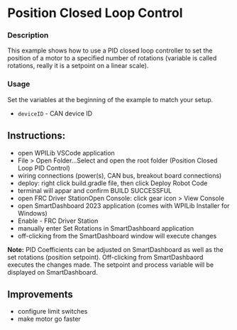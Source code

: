 # Position Closed Loop Control

### Description
This example shows how to use a PID closed loop controller to set the position of a motor to a specified number of rotations (variable is called rotations, really it is a setpoint on a linear scale).

### Usage
Set the variables at the beginning of the example to match your setup.
- `deviceID` - CAN device ID

## **Instructions:**
- open WPILib VSCode application
- File > Open Folder...Select and open the root folder (Position Closed Loop PID Control)
- wiring connections (power(s), CAN bus, breakout board connections)
- deploy: right click build.gradle file, then click Deploy Robot Code
- terminal will appar and confirm BUILD SUCCESSFUL
- open FRC Driver StationOpen Console: click gear icon > View Console
- open SmartDashboard 2023 application (comes with WPILib Installer for Windows)
- Enable - FRC Driver Station
- manually enter Set Rotations in SmartDashboard application
- off-clicking from the SmartDashboard window will execute changes

**Note:** PID Coefficients can be adjusted on SmartDashboard as well as the set rotations (position setpoint). Off-clicking from SmartDashbaord executes the changes made. The setpoint and process variable will be displayed on SmartDashboard.

## Improvements
- configure limit switches
- make motor go faster


